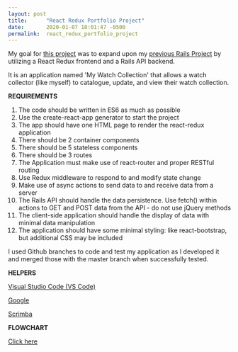 ```yaml
---
layout: post
title:      "React Redux Portfolio Project"
date:       2020-01-07 18:01:47 -0500
permalink:  react_redux_portfolio_project
---
```



My goal for [this project](https://github.com/terryblue99/my-watch-collection-v-002) was to expand upon my [previous Rails Project](https://github.com/terryblue99/my-watch-collection-v-001) by utilizing a React Redux frontend and a Rails API backend. 

It is an application named 'My Watch Collection' that allows a watch collector (like myself) to catalogue, update, and view their watch collection.

**REQUIREMENTS**
 
1.  The code should be written in ES6 as much as possible
2.  Use the create-react-app generator to start the project
3.  The app should have one HTML page to render the react-redux application
4.  There should be 2 container components
5.  There should be 5 stateless components
6.  There should be 3 routes
7.  The Application must make use of react-router and proper RESTful routing
8.  Use Redux middleware to respond to and modify state change
9.  Make use of async actions to send data to and receive data from a server
10.  The Rails API should handle the data persistence. Use fetch() within actions to GET and POST data from the API - do not use jQuery methods
11.  The client-side application should handle the display of data with minimal data manipulation
12.  The application should have some minimal styling: like react-bootstrap, but additional CSS may be included
      
I used Github branches to code and test my application as I developed it and merged those with the master branch when successfully tested.

**HELPERS**

[Visual Studio Code (VS Code)](https://code.visualstudio.com/docs/introvideos/basics)

[Google](https://www.google.com/)

[Scrimba](https://scrimba.com/)


**FLOWCHART**

[Click here](https://imgur.com/vdGM7Mb)





